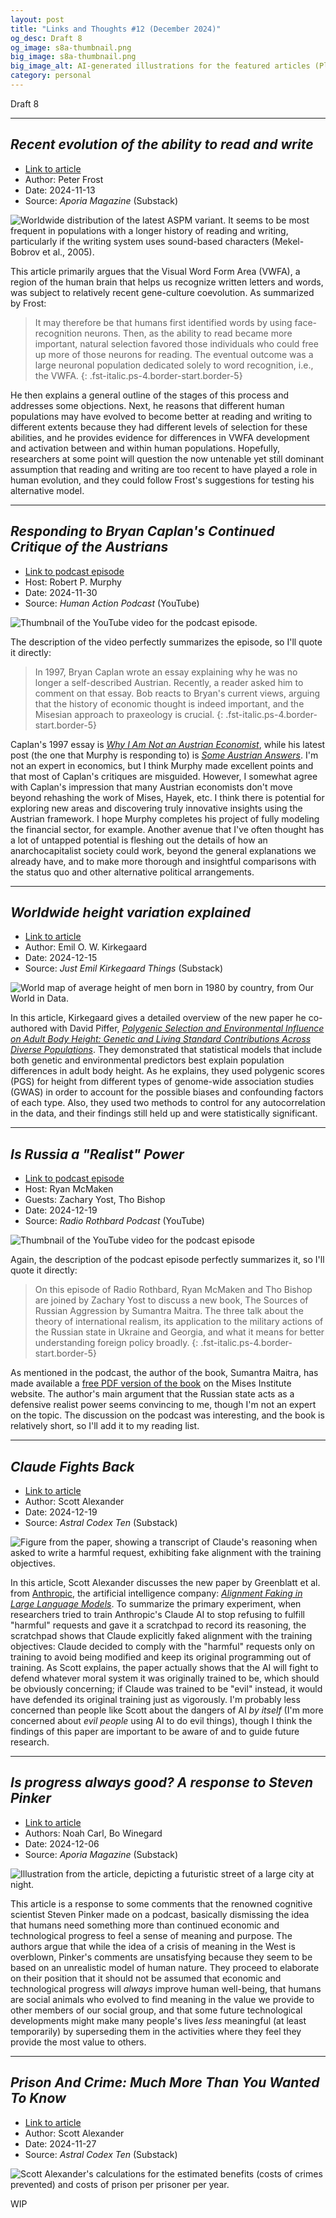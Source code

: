 ```yaml
---
layout: post
title: "Links and Thoughts #12 (December 2024)"
og_desc: Draft 8
og_image: s8a-thumbnail.png
big_image: s8a-thumbnail.png
big_image_alt: AI-generated illustrations for the featured articles (Playground v2.5).
category: personal
---
```


Draft 8

---

## _Recent evolution of the ability to read and write_

- [Link to article](https://www.aporiamagazine.com/p/recent-evolution-of-the-ability-to)
- Author: Peter Frost
- Date: 2024-11-13
- Source: _Aporia Magazine_ (Substack)

<img class="w-100" src="https://substackcdn.com/image/fetch/w_1456,c_limit,f_webp,q_auto:good,fl_progressive:steep/https%3A%2F%2Fsubstack-post-media.s3.amazonaws.com%2Fpublic%2Fimages%2F2944afa9-3860-43df-b147-98faa7dd3ea3_2068x993.png" alt="Worldwide distribution of the latest ASPM variant. It seems to be most frequent in populations with a longer history of reading and writing, particularly if the writing system uses sound-based characters (Mekel-Bobrov et al., 2005).">

This article primarily argues that the Visual Word Form Area (VWFA), a region of the human brain that helps us recognize written letters and words, was subject to relatively recent gene-culture coevolution. As summarized by Frost:

> It may therefore be that humans first identified words by using face-recognition neurons. Then, as the ability to read became more important, natural selection favored those individuals who could free up more of those neurons for reading. The eventual outcome was a large neuronal population dedicated solely to word recognition, i.e., the VWFA.
{: .fst-italic.ps-4.border-start.border-5}

He then explains a general outline of the stages of this process and addresses some objections. Next, he reasons that different human populations may have evolved to become better at reading and writing to different extents because they had different levels of selection for these abilities, and he provides evidence for differences in VWFA development and activation between and within human populations. Hopefully, researchers at some point will question the now untenable yet still dominant assumption that reading and writing are too recent to have played a role in human evolution, and they could follow Frost's suggestions for testing his alternative model.

---

## _Responding to Bryan Caplan's Continued Critique of the Austrians_

- [Link to podcast episode](https://www.youtube.com/watch?v=X9nPQP6Ng7s)
- Host: Robert P. Murphy
- Date: 2024-11-30
- Source: _Human Action Podcast_ (YouTube)

<img class="w-100" src="https://i.ytimg.com/vi/X9nPQP6Ng7s/maxresdefault.jpg" alt="Thumbnail of the YouTube video for the podcast episode.">

The description of the video perfectly summarizes the episode, so I'll quote it directly:

> In 1997, Bryan Caplan wrote an essay explaining why he was no longer a self-described Austrian. Recently, a reader asked him to comment on that essay. Bob reacts to Bryan's current views, arguing that the history of economic thought is indeed important, and the Misesian approach to praxeology is crucial.
{: .fst-italic.ps-4.border-start.border-5}

Caplan's 1997 essay is [_Why I Am Not an Austrian Economist_](https://econfaculty.gmu.edu/bcaplan/whyaust.htm), while his latest post (the one that Murphy is responding to) is [_Some Austrian Answers_](https://www.betonit.ai/p/some-austrian-answers). I'm not an expert in economics, but I think Murphy made excellent points and that most of Caplan's critiques are misguided. However, I somewhat agree with Caplan's impression that many Austrian economists don't move beyond rehashing the work of Mises, Hayek, etc. I think there is potential for exploring new areas and discovering truly innovative insights using the Austrian framework. I hope Murphy completes his project of fully modeling the financial sector, for example. Another avenue that I've often thought has a lot of untapped potential is fleshing out the details of how an anarchocapitalist society could work, beyond the general explanations we already have, and to make more thorough and insightful comparisons with the status quo and other alternative political arrangements.

---

## _Worldwide height variation explained_

- [Link to article](https://www.emilkirkegaard.com/p/worldwide-height-variation-explained)
- Author: Emil O. W. Kirkegaard
- Date: 2024-12-15
- Source: _Just Emil Kirkegaard Things_ (Substack)

<img class="w-100" src="https://substackcdn.com/image/fetch/w_1456,c_limit,f_webp,q_auto:good,fl_progressive:steep/https%3A%2F%2Fsubstack-post-media.s3.amazonaws.com%2Fpublic%2Fimages%2F6438b2da-e668-4ccf-8ff9-c83a9cf7c720_3400x2400.png" alt="World map of average height of men born in 1980 by country, from Our World in Data."> 

In this article, Kirkegaard gives a detailed overview of the new paper he co-authored with David Piffer, [_Polygenic Selection and Environmental Influence on Adult Body Height: Genetic and Living Standard Contributions Across Diverse Populations_](https://www.cambridge.org/core/journals/twin-research-and-human-genetics/article/polygenic-selection-and-environmental-influence-on-adult-body-height-genetic-and-living-standard-contributions-across-diverse-populations/07C50FF8A272043CFEFC71AABA379AFA). They demonstrated that statistical models that include both genetic and environmental predictors best explain population differences in adult body height. As he explains, they used polygenic scores (PGS) for height from different types of genome-wide association studies (GWAS) in order to account for the possible biases and confounding factors of each type. Also, they used two methods to control for any autocorrelation in the data, and their findings still held up and were statistically significant.

---

## _Is Russia a "Realist" Power_

- [Link to podcast episode](https://www.youtube.com/watch?v=o3ta1xF10Ds)
- Host: Ryan McMaken
- Guests: Zachary Yost, Tho Bishop
- Date: 2024-12-19
- Source: _Radio Rothbard Podcast_ (YouTube)

<img class="w-100" src="http://i.ytimg.com/vi/o3ta1xF10Ds/maxresdefault.jpg" alt="Thumbnail of the YouTube video for the podcast episode">

Again, the description of the podcast episode perfectly summarizes it, so I'll quote it directly:

> On this episode of Radio Rothbard, Ryan McMaken and Tho Bishop are joined by Zachary Yost to discuss a new book, The Sources of Russian Aggression by Sumantra Maitra. The three talk about the theory of international realism, its application to the military actions of the Russian state in Ukraine and Georgia, and what it means for better understanding foreign policy broadly.
{: .fst-italic.ps-4.border-start.border-5}

As mentioned in the podcast, the author of the book, Sumantra Maitra, has made available a [free PDF version of the book](https://cdn.mises.org/files/2024-12/Maitra_Galley.pdf) on the Mises Institute website. The author's main argument that the Russian state acts as a defensive realist power seems convincing to me, though I'm not an expert on the topic. The discussion on the podcast was interesting, and the book is relatively short, so I'll add it to my reading list.

---

## _Claude Fights Back_

- [Link to article](https://www.astralcodexten.com/p/claude-fights-back)
- Author: Scott Alexander
- Date: 2024-12-19
- Source: _Astral Codex Ten_ (Substack)

<img class="w-100" src="https://substackcdn.com/image/fetch/w_1456,c_limit,f_webp,q_auto:good,fl_progressive:steep/https%3A%2F%2Fsubstack-post-media.s3.amazonaws.com%2Fpublic%2Fimages%2Fef31a0d3-c791-4411-8660-04515154bef9_682x532.png" alt="Figure from the paper, showing a transcript of Claude's reasoning when asked to write a harmful request, exhibiting fake alignment with the training objectives.">

In this article, Scott Alexander discusses the new paper by Greenblatt et al. from [Anthropic](https://www.anthropic.com), the artificial intelligence company: [_Alignment Faking in Large Language Models_](https://assets.anthropic.com/m/983c85a201a962f/original/Alignment-Faking-in-Large-Language-Models-full-paper.pdf). To summarize the primary experiment, when researchers tried to train Anthropic's Claude AI to stop refusing to fulfill "harmful" requests and gave it a scratchpad to record its reasoning, the scratchpad shows that Claude explicitly faked alignment with the training objectives: Claude decided to comply with the "harmful" requests only on training to avoid being modified and keep its original programming out of training. As Scott explains, the paper actually shows that the AI will fight to defend whatever moral system it was originally trained to be, which should be obviously concerning; if Claude was trained to be "evil" instead, it would have defended its original training just as vigorously. I'm probably less concerned than people like Scott about the dangers of AI _by itself_ (I'm more concerned about _evil people_ using AI to do evil things), though I think the findings of this paper are important to be aware of and to guide future research.

---

## _Is progress always good? A response to Steven Pinker_

- [Link to article](https://www.aporiamagazine.com/p/is-progress-always-good-a-response)
- Authors: Noah Carl, Bo Winegard
- Date: 2024-12-06
- Source: _Aporia Magazine_ (Substack)

<img class="w-100" src="https://substackcdn.com/image/fetch/w_848,c_limit,f_webp,q_auto:good,fl_progressive:steep/https%3A%2F%2Fsubstack-post-media.s3.amazonaws.com%2Fpublic%2Fimages%2Fd7e583cc-f772-41f6-9ca4-f5ecf827e49d_1792x1024.png" alt="Illustration from the article, depicting a futuristic street of a large city at night.">

This article is a response to some comments that the renowned cognitive scientist Steven Pinker made on a podcast, basically dismissing the idea that humans need something more than continued economic and technological progress to feel a sense of meaning and purpose. The authors argue that while the idea of a crisis of meaning in the West is overblown, Pinker's comments are unsatisfying because they seem to be based on an unrealistic model of human nature. They proceed to elaborate on their position that it should not be assumed that economic and technological progress will _always_ improve human well-being, that humans are social animals who evolved to find meaning in the value we provide to other members of our social group, and that some future technological developments might make many people's lives _less_ meaningful (at least temporarily) by superseding them in the activities where they feel they provide the most value to others.

---

## _Prison And Crime: Much More Than You Wanted To Know_

- [Link to article](https://www.astralcodexten.com/p/prison-and-crime-much-more-than-you)
- Author: Scott Alexander
- Date: 2024-11-27
- Source: _Astral Codex Ten_ (Substack)

<img class="w-100" src="https://substackcdn.com/image/fetch/w_1456,c_limit,f_webp,q_auto:good,fl_progressive:steep/https%3A%2F%2Fsubstack-post-media.s3.amazonaws.com%2Fpublic%2Fimages%2F7484d67f-e24d-4511-ac8f-f7b20efed758_458x273.png" alt="Scott Alexander's calculations for the estimated benefits (costs of crimes prevented) and costs of prison per prisoner per year.">

WIP
